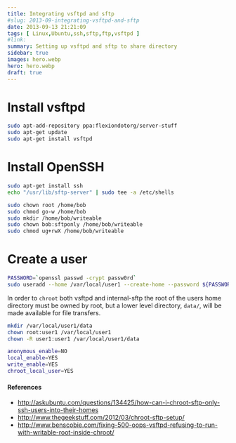 ```yaml
---
title: Integrating vsftpd and sftp
#slug: 2013-09-integrating-vsftpd-and-sftp
date: 2013-09-13 21:21:09
tags: [ Linux,Ubuntu,ssh,sftp,ftp,vsftpd ]
#link:
summary: Setting up vsftpd and sftp to share directory
sidebar: true
images: hero.webp
hero: hero.webp
draft: true
---
```


# Install vsftpd

```bash
sudo apt-add-repository ppa:flexiondotorg/server-stuff
sudo apt-get update
sudo apt-get install vsftpd
```

# Install OpenSSH

```bash
sudo apt-get install ssh
echo "/usr/lib/sftp-server" | sudo tee -a /etc/shells
```

```bash
sudo chown root /home/bob
sudo chmod go-w /home/bob
sudo mkdir /home/bob/writeable
sudo chown bob:sftponly /home/bob/writeable
sudo chmod ug+rwX /home/bob/writeable
```

# Create a user

```bash
PASSWORD=`openssl passwd -crypt passw0rd`
sudo useradd --home /var/local/user1 --create-home --password ${PASSWORD} --shell /sbin/nologin -G ftp,user1 user1
```

In order to `chroot` both vsftpd and internal-sftp the root of the users home
directory must be owned by root, but a lower level directory, `data/`, will be
made available for file transfers.

```bash
mkdir /var/local/user1/data
chown root:user1 /var/local/user1
chown -R user1:user1 /var/local/user1/data
```

```bash
anonymous_enable=NO
local_enable=YES
write_enable=YES
chroot_local_user=YES
```

#### References
  * <http://askubuntu.com/questions/134425/how-can-i-chroot-sftp-only-ssh-users-into-their-homes>
  * <http://www.thegeekstuff.com/2012/03/chroot-sftp-setup/>
  * <http://www.benscobie.com/fixing-500-oops-vsftpd-refusing-to-run-with-writable-root-inside-chroot/>

